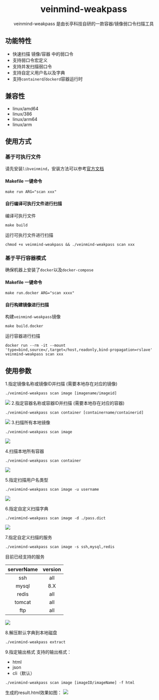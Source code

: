<h1 align="center"> veinmind-weakpass </h1>

<p align="center">
veinmind-weakpass 是由长亭科技自研的一款容器/镜像弱口令扫描工具 
</p>

## 功能特性

- 快速扫描 镜像/容器 中的弱口令
- 支持弱口令宏定义
- 支持并发扫描弱口令
- 支持自定义用户名以及字典
- 支持`containerd`/`dockerd`容器运行时

## 兼容性

- linux/amd64
- linux/386
- linux/arm64
- linux/arm
## 使用方式

### 基于可执行文件

请先安装`libveinmind`，安装方法可以参考[官方文档](https://github.com/chaitin/libveinmind)
#### Makefile 一键命令

```
make run ARG="scan xxx"
```
#### 自行编译可执行文件进行扫描

编译可执行文件
```
make build
```
运行可执行文件进行扫描
```
chmod +x veinmind-weakpass && ./veinmind-weakpass scan xxx 
```
### 基于平行容器模式
确保机器上安装了`docker`以及`docker-compose`
#### Makefile 一键命令
```
make run.docker ARG="scan xxxx"
```
#### 自行构建镜像进行扫描
构建`veinmind-weakpass`镜像
```
make build.docker
```
运行容器进行扫描
```
docker run --rm -it --mount 'type=bind,source=/,target=/host,readonly,bind-propagation=rslave' veinmind-weakpass scan xxx
```

## 使用参数
1.指定镜像名称或镜像ID并扫描 (需要本地存在对应的镜像)
```
./veinmind-weakpass scan image [imagename/imageid]
```
![](../../../docs/veinmind-weakpass/weakpass_scan_image_1.jpeg)
2.指定容器名称或容器ID并扫描 (需要本地存在对应的容器)
```
./veinmind-weakpass scan container [containername/containerid]
```
![](../../../docs/veinmind-weakpass/weakpass_scan_container_1.jpg)
3.扫描所有本地镜像
```
./veinmind-weakpass scan image 
```
![](../../../docs/veinmind-weakpass/weakpass_scan_image_3.jpeg)

4.扫描本地所有容器
```
./veinmind-weakpass scan container 
```
![](../../../docs/veinmind-weakpass/weakpass_scan_container_2.jpg)

5.指定扫描用户名类型
```
./veinmind-weakpass scan image -u username
```
![](../../../docs/veinmind-weakpass/weakpass_scan_image_5.jpeg)

6.指定自定义扫描字典
```
./veinmind-weakpass scan image -d ./pass.dict
```
![](../../../docs/veinmind-weakpass/weakpass_scan_image_6.jpeg)

7.指定自定义扫描的服务
```
./veinmind-weakpass scan image -s ssh,mysql,redis
```
目前已经支持的服务

| serverName | version |
|:----------:|:-------:|
|     ssh    |   all   |
|    mysql   |   8.X   |
|    redis   |   all   |
|   tomcat   |   all   |
|     ftp    |   all   |
![](../../../docs/veinmind-weakpass/weakpass_scan_image_7.jpeg)

8.解压默认字典到本地磁盘
```
./veinmind-weakpass extract
```
9.指定输出格式
支持的输出格式：
- html
- json
- cli（默认）
```
./veinmind-weakpass scan image [imageID/imageName] -f html
```
生成的result.html效果如图：
![](../../../docs/veinmind-weakpass/weakpass_scan_image_9.jpg)
